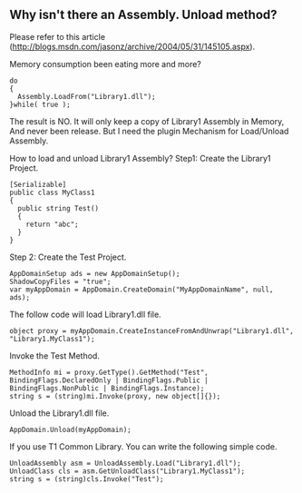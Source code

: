 Why isn't there an Assembly. Unload method?
---


Please refer to this article (http://blogs.msdn.com/jasonz/archive/2004/05/31/145105.aspx).

Memory consumption been eating more and more?

    do
    {
      Assembly.LoadFrom("Library1.dll");
    }while( true );

The result is NO. It will only keep a copy of Library1 Assembly in Memory, And never been release.
But I need the plugin Mechanism for Load/Unload Assembly.

How to load and unload Library1 Assembly?
Step1: Create the Library1 Project.

    [Serializable]
    public class MyClass1
    {
      public string Test()
      {
        return "abc";
      }
    }

Step 2: Create the Test Project.

    AppDomainSetup ads = new AppDomainSetup();
    ShadowCopyFiles = "true";
    var myAppDomain = AppDomain.CreateDomain("MyAppDomainName", null, ads);

The follow code will load Library1.dll file.

    object proxy = myAppDomain.CreateInstanceFromAndUnwrap("Library1.dll", "Library1.MyClass1");

Invoke the Test Method.

    MethodInfo mi = proxy.GetType().GetMethod("Test", BindingFlags.DeclaredOnly | BindingFlags.Public | BindingFlags.NonPublic | BindingFlags.Instance);
    string s = (string)mi.Invoke(proxy, new object[]{});

Unload the Library1.dll file.

    AppDomain.Unload(myAppDomain);

If you use T1 Common Library. You can write the following simple code.

    UnloadAssembly asm = UnloadAssembly.Load("Library1.dll");
    UnloadClass cls = asm.GetUnloadClass("Library1.MyClass1");
    string s = (string)cls.Invoke("Test");
